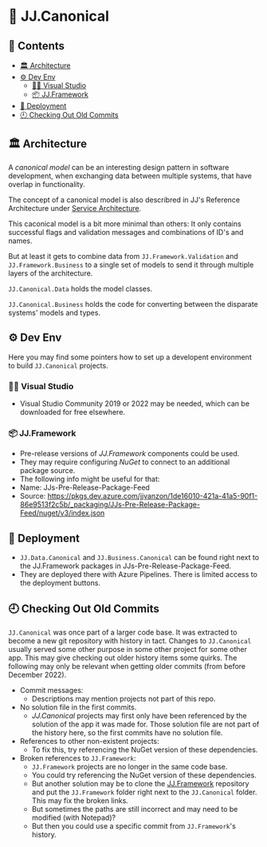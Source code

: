 🧱 JJ.Canonical 
===============

<h2>📔 Contents</h2>

- [🏛 Architecture](#-architecture)
- [⚙ Dev Env](#-dev-env)
    - [👨‍💻 Visual Studio](#-visual-studio)
    - [📦 JJ.Framework](#-jjframework)
- [🚀 Deployment](#-deployment)
- [🕘 Checking Out Old Commits](#-checking-out-old-commits)

🏛 Architecture
----------------

A *canonical model* can be an interesting design pattern in software development, when exchanging data between multiple systems, that have overlap in functionality.

The concept of a canonical model is also describred in JJ's Reference Architecture under [Service Architecture](https://github.com/jjvanzon/JJs-Reference-Architecture/blob/master/Service%20Architecture.md). 

This caconical model is a bit more minimal than others:
It only contains successful flags and validation messages and combinations of ID's and names.

But at least it gets to combine data from `JJ.Framework.Validation` and `JJ.Framework.Business`  to a single set of models to send it through multiple layers of the architecture.

`JJ.Canonical.Data` holds the model classes.

`JJ.Canonical.Business` holds the code for converting between the disparate systems' models and types.

⚙ Dev Env
-----------

Here you may find some pointers how to set up a developent environment to build `JJ.Canonical` projects.

### 👨‍💻 Visual Studio

- Visual Studio Community 2019 or 2022 may be needed, which can be downloaded for free elsewhere.

### 📦 JJ.Framework

- Pre-release versions of *JJ.Framework* components could be used.
- They may require configuring *NuGet* to connect to an additional package source.
- The following info might be useful for that:
- Name: JJs-Pre-Release-Package-Feed
- Source: https://pkgs.dev.azure.com/jjvanzon/1de16010-421a-41a5-90f1-86e9513f2c5b/_packaging/JJs-Pre-Release-Package-Feed/nuget/v3/index.json

🚀 Deployment
--------------

- `JJ.Data.Canonical` and `JJ.Business.Canonical` can be found right next to the JJ.Framework packages in JJs-Pre-Release-Package-Feed.
- They are deployed there with Azure Pipelines. There is limited access to the deployment buttons.

🕘 Checking Out Old Commits
----------------------------

`JJ.Canonical` was once part of a larger code base. It was extracted to become a new git repository with history in tact. Changes to `JJ.Canonical` usually served some other purpose in some other project for some other app. This may give checking out older history items some quirks. The following may only be relevant when getting older commits (from before December 2022).

- Commit messages:
    - Descriptions may mention projects not part of this repo.
- No solution file in the first commits.
    - *JJ.Canonical* projects may first only have been referenced by the solution of the app it was made for. Those solution file are not part of the history here, so the first commits have no solution file.
- References to other non-existent projects:
    - To fix this, try referencing the NuGet version of these dependencies.
- Broken references to `JJ.Framework`:
    - `JJ.Framework` projects are no longer in the same code base.
    - You could try referencing the NuGet version of these dependencies.
    - But another solution may be to clone the [JJ.Framework](https://github.com/jjvanzon/JJ.Framework) repository and put the `JJ.Framework` folder right next to the `JJ.Canonical` folder. This may fix the broken links.
    - But sometimes the paths are still incorrect and may need to be modified (with Notepad)?
    - But then you could use a specific commit from `JJ.Framework`'s history.
